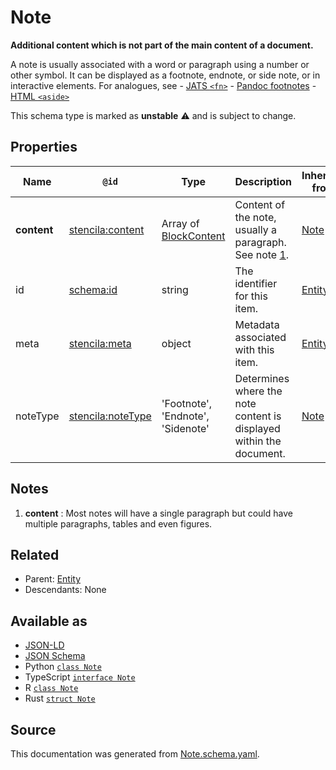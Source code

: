 # Note

**Additional content which is not part of the main content of a document.**

A note is usually associated with a word or paragraph using a number or other symbol. It can be displayed as a footnote, endnote, or side note, or in interactive elements. For analogues, see - [JATS `<fn>`](https://jats.nlm.nih.gov/publishing/tag-library/1.2/element/fn.html) - [Pandoc footnotes](https://pandoc.org/MANUAL.html#footnotes) - [HTML `<aside>`](https://developer.mozilla.org/en-US/docs/Web/HTML/Element/aside)

This schema type is marked as **unstable** ⚠️ and is subject to change.

## Properties

| Name        | `@id`                                                         | Type                                     | Description                                                         | Inherited from      |
| ----------- | ------------------------------------------------------------- | ---------------------------------------- | ------------------------------------------------------------------- | ------------------- |
| **content** | [stencila:content](https://schema.stenci.la/content.jsonld)   | Array of [BlockContent](BlockContent.md) | Content of the note, usually a paragraph. See note [1](#notes).     | [Note](Note.md)     |
| id          | [schema:id](https://schema.org/id)                            | string                                   | The identifier for this item.                                       | [Entity](Entity.md) |
| meta        | [stencila:meta](https://schema.stenci.la/meta.jsonld)         | object                                   | Metadata associated with this item.                                 | [Entity](Entity.md) |
| noteType    | [stencila:noteType](https://schema.stenci.la/noteType.jsonld) | 'Footnote', 'Endnote', 'Sidenote'        | Determines where the note content is displayed within the document. | [Note](Note.md)     |

## Notes

1. **content** : Most notes will have a single paragraph but could have multiple paragraphs, tables and even figures.

## Related

- Parent: [Entity](Entity.md)
- Descendants: None

## Available as

- [JSON-LD](https://schema.stenci.la/Note.jsonld)
- [JSON Schema](https://schema.stenci.la/v1/Note.schema.json)
- Python [`class Note`](https://stencila.github.io/schema/python/docs/types.html#schema.types.Note)
- TypeScript [`interface Note`](https://stencila.github.io/schema/ts/docs/interfaces/note.html)
- R [`class Note`](https://cran.r-project.org/web/packages/stencilaschema/stencilaschema.pdf)
- Rust [`struct Note`](https://docs.rs/stencila-schema/latest/stencila_schema/struct.Note.html)

## Source

This documentation was generated from [Note.schema.yaml](https://github.com/stencila/stencila/blob/master/schema/Note.schema.yaml).
